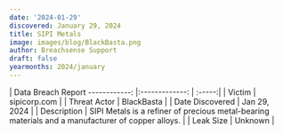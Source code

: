 ```yaml
---
date: '2024-01-29'
discovered: January 29, 2024
title: SIPI Metals
image: images/blog/BlackBasta.png
author: Breachsense Support
draft: false
yearmonths: 2024/january
---
```



| Data Breach Report
------------:     |:-------------:    | :-----:|
| Victim      | sipicorp.com      | 
| Threat Actor      | BlackBasta      | 
| Date Discovered      | Jan 29, 2024      | 
| Description      | SIPI Metals is a refiner of precious metal-bearing materials and a manufacturer of copper alloys.      | 
| Leak Size      | Unknown      | 

